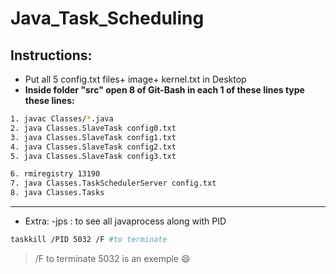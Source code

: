 # Java_Task_Scheduling

## Instructions:  
- Put all 5 config.txt files+ image+ kernel.txt in Desktop
- **Inside folder "src" open 8 of Git-Bash in each 1 of these lines type these lines:** 
```bash
1. javac Classes/*.java
2. java Classes.SlaveTask config0.txt
3. java Classes.SlaveTask config1.txt
4. java Classes.SlaveTask config2.txt
5. java Classes.SlaveTask config3.txt

6. rmiregistry 13190
7. java Classes.TaskSchedulerServer config.txt
8. java Classes.Tasks
```

-------------------
- Extra:
-jps : to see all javaprocess along with PID 
```bash
taskkill /PID 5032 /F #to terminate
```
> /F to terminate
> 5032 is an exemple
:smile:
